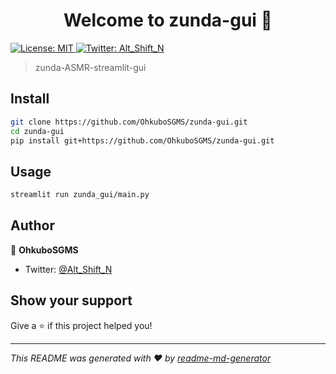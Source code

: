 <h1 align="center">Welcome to zunda-gui 👋</h1>
<p>
  <a href="#" target="_blank">
    <img alt="License: MIT" src="https://img.shields.io/badge/License-MIT-yellow.svg" />
  </a>
  <a href="https://twitter.com/Alt\_Shift\_N" target="_blank">
    <img alt="Twitter: Alt_Shift_N" src="https://img.shields.io/twitter/follow/Alt_Shift_N.svg?style=social" />
  </a>
</p>

> zunda-ASMR-streamlit-gui

## Install

```sh
git clone https://github.com/OhkuboSGMS/zunda-gui.git
cd zunda-gui
pip install git+https://github.com/OhkuboSGMS/zunda-gui.git
```

## Usage

```sh
streamlit run zunda_gui/main.py
```

## Author

👤 **OhkuboSGMS**

* Twitter: [@Alt\_Shift\_N](https://twitter.com/Alt\_Shift\_N)

## Show your support

Give a ⭐️ if this project helped you!

***
_This README was generated with ❤️ by [readme-md-generator](https://github.com/kefranabg/readme-md-generator)_